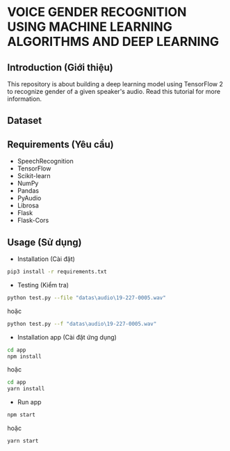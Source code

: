 # VOICE GENDER RECOGNITION USING MACHINE LEARNING ALGORITHMS AND DEEP LEARNING

## Introduction (Giới thiệu)

This repository is about building a deep learning model using TensorFlow 2 to recognize gender of a given speaker's audio. Read this tutorial for more information.

## Dataset

## Requirements (Yêu cầu)

- SpeechRecognition
- TensorFlow
- Scikit-learn
- NumPy
- Pandas
- PyAudio
- Librosa
- Flask
- Flask-Cors

## Usage (Sử dụng)

- Installation (Cài đặt)

```bash
pip3 install -r requirements.txt
```

- Testing (Kiểm tra)

```bash
python test.py --file "datas\audio\19-227-0005.wav"
```
hoặc
```bash
python test.py --f "datas\audio\19-227-0005.wav"
```

- Installation app (Cài đặt ứng dụng)

```bash
cd app
npm install
```
hoặc
```bash
cd app
yarn install
```

- Run app

```bash
npm start
```
hoặc
```bash
yarn start
```
